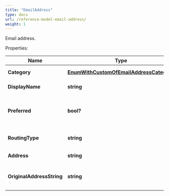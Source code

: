```yaml
---
title: "EmailAddress"
type: docs
url: /reference-model-email-address/
weight: 1
---
```

Email address.             

Properties:

Name | Type | Description | Notes
---- | ---- | ----------- | -----
**Category** | [**EnumWithCustomOfEmailAddressCategory**](/email/reference-model-enum-with-custom-of-email-address-category/) | Address category.              | [optional] 
**DisplayName** | **string** | Display name.              | [optional] 
**Preferred** | **bool?** | Defines whether email address is preferred.              | 
**RoutingType** | **string** | A routing type for an email.              | [optional] 
**Address** | **string** | Email address.              | 
**OriginalAddressString** | **string** | The original e-mail address string              | [optional] 


